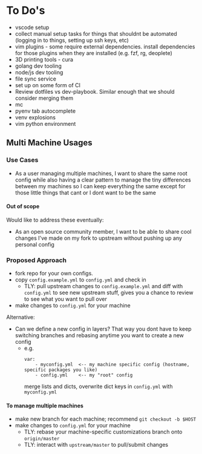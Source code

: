 # To Do's

- vscode setup
- collect manual setup tasks for things that shouldnt be automated (logging in to things, setting up ssh keys, etc)
- vim plugins - some require external dependencies. install dependencies for those plugins when they are installed (e.g. fzf, rg, deoplete)
- 3D printing tools - cura
- golang dev tooling
- node/js dev tooling
- file sync service
- set up on some form of CI
- Review dotfiles vs dev-playbook. Similar enough that we should consider merging them
- mc
- pyenv tab autocomplete
- venv explosions
- vim python environment

## Multi Machine Usages

### Use Cases

- As a user managing multiple machines, I want to share the same root config while also having a clear pattern to manage the tiny differences between my machines so I can keep everything the same except for those little things that cant or I dont want to be the same

#### Out of scope

Would like to address these eventually:

- As an open source community member, I want to be able to share cool changes I've made on my fork to upstream without pushing up any personal config

### Proposed Approach

- fork repo for your own configs.
- copy `config.example.yml` to `config.yml` and check in 
    - TLY: pull upstream changes to `config.example.yml` and diff with `config.yml` to see new upstream stuff, gives you a chance to review to see what you want to pull over
- make changes to `config.yml` for your machine

Alternative:

- Can we define a new config in layers? That way you dont have to keep switching branches and rebasing anytime you want to create a new config
    - e.g.
        ```
        var:
            - myconfig.yml  <-- my machine specific config (hostname, specific packages you like)
            - config.yml    <-- my "root" config
        ```
        merge lists and dicts, overwrite dict keys in `config.yml` with `myconfig.yml`

#### To manage multiple machines

- make new branch for each machine; recommend `git checkout -b $HOST`
- make changes to `config.yml` for your machine
    - TLY: rebase your machine-specific customizations branch onto `origin/master` 
    - TLY: interact with `upstream/master` to pull/submit changes


